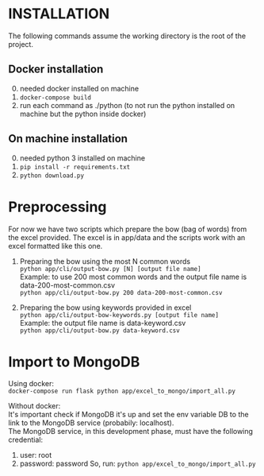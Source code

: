 # INSTALLATION
The following commands assume the working directory is the root of the project.
## Docker installation
0. needed docker installed on machine
1. ```docker-compose build```
2. run each command as ./python (to not run the python installed on machine but the python inside docker)
## On machine installation
0. needed python 3 installed on machine
1. ```pip install -r requirements.txt```
2. ```python download.py```

# Preprocessing
For now we have two scripts which prepare the bow (bag of words) from the excel provided.
The excel is in app/data and the scripts work with an excel formatted like this one.
1. Preparing the bow using the most N common words  
``` python app/cli/output-bow.py [N] [output file name] ```  
Example: to use 200 most common words and the output file name is data-200-most-common.csv  
``` python app/cli/output-bow.py 200 data-200-most-common.csv ```  

2. Preparing the bow using keywords provided in excel  
``` python app/cli/output-bow-keywords.py [output file name] ```  
Example: the output file name is data-keyword.csv  
``` python app/cli/output-bow.py data-keyword.csv ```  

# Import to MongoDB

Using docker:  
``` docker-compose run flask python app/excel_to_mongo/import_all.py ```  

Without docker:  
It's important check if MongoDB it's up and set the env variable DB to the link to the MongoDB service (probabily: localhost).  
The MongoDB service, in this development phase, must have the following credential:  
1. user: root
2. password: password
So, run:
``` python app/excel_to_mongo/import_all.py ```  
